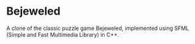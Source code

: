 # Bejeweled
A clone of the classic puzzle game Bejeweled, implemented using SFML (Simple and Fast Multimedia Library) in C++.
